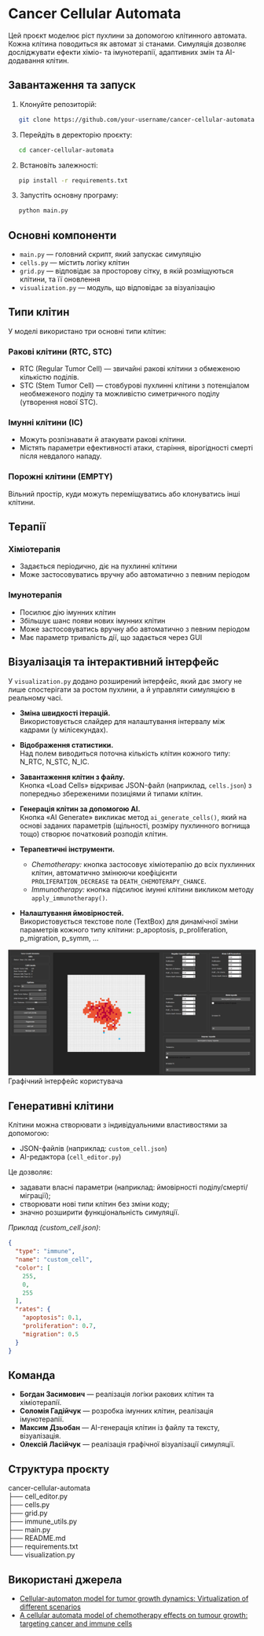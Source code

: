 # Cancer Cellular Automata
Цей проєкт моделює ріст пухлини за допомогою клітинного автомата. Кожна клітина поводиться як автомат зі станами. Симуляція дозволяє досліджувати ефекти хіміо- та імунотерапії, адаптивних змін та AI-додавання клітин.

## Завантаження та запуск
1. Клонуйте репозиторій:
```bash
   git clone https://github.com/your-username/cancer-cellular-automata.git
```

3. Перейдіть в деректорію проєкту:
```bash
   cd cancer-cellular-automata
```

2. Встановіть залежності:
```bash
   pip install -r requirements.txt
```

3. Запустіть основну програму:
```bash
   python main.py
```

## Основні компоненти
- `main.py` —  головний скрипт, який запускає симуляцію
- `cells.py` —  містить логіку клітин
- `grid.py` —  відповідає за просторову сітку, в якій розміщуються клітини, та її оновлення
- `visualization.py` — модуль, що відповідає за візуалізацію

## Типи клітин
У моделі використано три основні типи клітин:

### Ракові клітини (RTC, STC)
- RTC (Regular Tumor Cell) — звичайні ракові клітини з обмеженою кількістю поділів.
- STC (Stem Tumor Cell) — стовбурові пухлинні клітини з потенціалом необмеженого поділу та можливістю симетричного поділу (утворення нової STC).

### Імунні клітини (IC)
- Можуть розпізнавати й атакувати ракові клітини.
- Містять параметри ефективності атаки, старіння, вірогідності смерті після невдалого нападу.

### Порожні клітини (EMPTY)
Вільний простір, куди можуть переміщуватись або клонуватись інші клітини.

## Терапії

### Хіміотерапія
- Задається періодично, діє на пухлинні клітини
- Може застосовуватись вручну або автоматично з певним періодом

### Імунотерапія
- Посилює дію імунних клітин
- Збільшує шанс появи нових імунних клітин
- Може застосовуватись вручну або автоматично з певним періодом
- Має параметр тривалість дії, що задається через GUI

## Візуалізація та інтерактивний інтерфейс

У `visualization.py` додано розширений інтерфейс, який дає змогу не лише спостерігати за ростом пухлини, а й управляти симуляцією в реальному часі.

- **Зміна швидкості ітерацій.**  
  Використовується слайдер для налаштування інтервалу між кадрами (у мілісекундах).
  
- **Відображення статистики.**  
  Над полем виводиться поточна кількість клітин кожного типу: N_RTC, N_STC, N_IC.
  
- **Завантаження клітин з файлу.**  
  Кнопка «Load Cells» відкриває JSON-файл (наприклад, `cells.json`) з попередньо збереженими позиціями й типами клітин.
  
- **Генерація клітин за допомогою AI.**  
  Кнопка «AI Generate» викликає метод `ai_generate_cells()`, який на основі заданих параметрів (щільності, розміру пухлинного вогнища тощо) створює початковий розподіл клітин.
  
- **Терапевтичні інструменти.**
  - *Chemotherapy:* кнопка застосовує хіміотерапію до всіх пухлинних клітин, автоматично змінюючи коефіцієнти `PROLIFERATION_DECREASE` та `DEATH_CHEMOTERAPY_CHANCE`.
  - *Immunotherapy:* кнопка підсилює імунні клітини викликом методу `apply_immunotherapy()`.
  
- **Налаштування ймовірностей.**  
  Використовується текстове поле (TextBox) для динамічної зміни параметрів кожного типу клітини: p_apoptosis, p_proliferation, p_migration, p_symm, ...

![Графічний інтерфейс користувача](gui.png)
Графічний інтерфейс користувача

## Генеративні клітини
Клітини можна створювати з індивідуальними властивостями за допомогою:
- JSON-файлів (наприклад: `custom_cell.json`)  
- AI-редактора (`cell_editor.py`)

Це дозволяє:
- задавати власні параметри (наприклад: ймовірності поділу/смерті/міграції);
- створювати нові типи клітин без зміни коду;
- значно розширити функціональність симуляції.

*Приклад (custom_cell.json)*:
```json
{
  "type": "immune",
  "name": "custom_cell",
  "color": [
    255,
    0,
    255
  ],
  "rates": {
    "apoptosis": 0.1,
    "proliferation": 0.7,
    "migration": 0.5
  }
}
```

## Команда
- **Богдан Засимович** — реалізація логіки ракових клітин та хіміотерапії.
- **Соломія Гадійчук** — розробка імунних клітин, реалізація імунотерапії.
- **Максим Дзьобан** — AI-генерація клітин із файлу та тексту, візуалізація.
- **Олексій Ласійчук** — реалізація графічної візуалізації симуляції.

## Структура проєкту
cancer-cellular-automata\
├── cell_editor.py\
├── cells.py\
├── grid.py\
├── immune_utils.py\
├── main.py\
├── README.md\
├── requirements.txt\
└── visualization.py

## Використані джерела
- [Cellular-automaton model for tumor growth dynamics: Virtualization of different scenarios](https://www.sciencedirect.com/science/article/pii/S0010482522011891?ref=pdf_download&fr=RR-2&rr=8800d112bd3635b1)
- [A cellular automata model of chemotherapy effects on tumour growth: targeting cancer and immune cells](https://www.tandfonline.com/doi/full/10.1080/13873954.2019.1571515#abstract)
